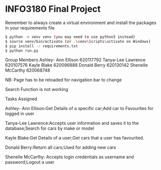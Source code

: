 # INFO3180 Final Project



Remember to always create a virtual environment and install the packages in your requirements file

```bash
$ python -m venv venv (you may need to use python3 instead)
$ source venv/bin/activate (or .\venv\Scripts\activate on Windows)
$ pip install -r requirements.txt 
$ python run.py
```
Group Members 
Ashley- Ann Ellison 620117792
Tanya-Lee Lawrence 620107576
Kayle Blake 620096888
Donald Berry 620130142
Shenelle McCarthy 620068748


NB: 
Page has to be reloaded for navigation bar to change

Search Function is not working


Tasks Assigned

Ashley- Ann Ellison:Get Details of a specific car;Add car to Favourites for logged in user

Tanya-Lee Lawrence:Accepts user information and saves it to the
database;Search for cars by make or model

Kayle Blake:Get Details of a user;Get cars that a user has favourited.

Donald Berry:Return all cars;Used for adding new cars

Shenelle McCarthy: Accepts login credentials as username
and password;Logout a user
